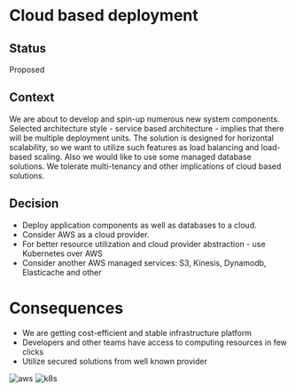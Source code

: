 # Cloud based deployment
## Status
Proposed
## Context
We are about to develop and spin-up numerous new system components. Selected architecture style - service based architecture - implies that there will be multiple deployment units. The solution is designed for horizontal scalability, so we want to utilize such features as load balancing and load-based scaling. Also we would like to use some managed database solutions.
We tolerate multi-tenancy and other implications of cloud based solutions.
## Decision
* Deploy application components as well as databases to a cloud.
* Consider AWS as a cloud provider.
* For better resource utilization and cloud provider abstraction - use Kubernetes over AWS
* Consider another AWS managed services: S3, Kinesis, Dynamodb, Elasticache and other
# Consequences
* We are getting cost-efficient and stable infrastructure platform
* Developers and other teams have access to computing resources in few clicks
* Utilize secured solutions from well known provider


![aws](https://jsconsulting.services/wp-content/uploads/2018/05/AWS-Logo-small.jpg)
![k8s](https://www.stratoscale.com/wp-content/uploads/2019/04/Kubernetes-logo.png)